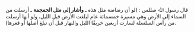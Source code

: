 قال رسول ﷲ صللس : (لو أن رضاضة مثل هذه ـ **وأشار إلى مثل الجمجمة** ـ أرسلت من السماء إلى الأرض وهي مسيرة خمسمائة عام لبلغت الأرض قبل الليل، ولو أنها أرسلت من رأس السلسلة لسارت أربعين خريفًا الليل والنهار قبل أن تبلغ أصلها أو قعرها).